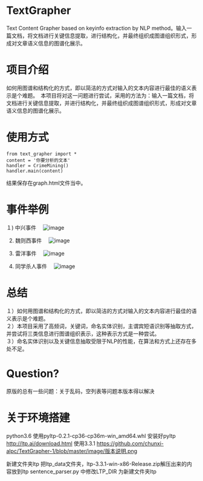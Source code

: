 # TextGrapher
Text Content Grapher based on keyinfo extraction by NLP method。输入一篇文档，将文档进行关键信息提取，进行结构化，并最终组织成图谱组织形式，形成对文章语义信息的图谱化展示。
# 项目介绍
如何用图谱和结构化的方式，即以简洁的方式对输入的文本内容进行最佳的语义表示是个难题。　本项目将对这一问题进行尝试，采用的方法为：输入一篇文档，将文档进行关键信息提取，并进行结构化，并最终组织成图谱组织形式，形成对文章语义信息的图谱化展示。　　
# 使用方式
    from text_grapher import *
    content = '你要分析的文本'
    handler = CrimeMining()
    handler.main(content)
结果保存在graph.html文件当中。　　

# 事件举例
１) 中兴事件　
![image](https://github.com/liuhuanyong/TextGrapher/blob/master/image/%E4%B8%AD%E5%85%B4%E4%BA%8B%E4%BB%B6.png)

2) 魏则西事件　
![image](https://github.com/liuhuanyong/TextGrapher/blob/master/image/%E9%AD%8F%E5%88%99%E8%A5%BF%E4%BA%8B%E4%BB%B6.png)

3) 雷洋事件　
![image](https://github.com/liuhuanyong/TextGrapher/blob/master/image/%E9%9B%B7%E6%B4%8B%E5%AB%96%E5%A8%BC%E4%BA%8B%E4%BB%B6.png)

4) 同学杀人事件　
![image](https://github.com/liuhuanyong/TextGrapher/blob/master/image/%E5%90%8C%E5%AD%A6%E6%9D%80%E4%BA%BA%E4%BA%8B%E4%BB%B6.png)

# 总结
１）如何用图谱和结构化的方式，即以简洁的方式对输入的文本内容进行最佳的语义表示是个难题。  
２）本项目采用了高频词，关键词，命名实体识别，主谓宾短语识别等抽取方式，并尝试将三类信息进行图谱组织表示，这种表示方式是一种尝试。  
３）命名实体识别以及关键信息抽取受限于NLP的性能，在算法和方式上还存在多处不足。
# Question?
原版的总有一些问题：关于乱码，空列表等问题本版本得以解决
# 关于环境搭建

python3.6
使用pyltp-0.2.1-cp36-cp36m-win_amd64.whl 安装好pyltp
http://ltp.ai/download.html
使用3.3.1 
https://github.com/chunxi-alpc/TextGrapher-1/blob/master/image/版本说明.png

新建文件夹ltp
把ltp_data文件夹，ltp-3.3.1-win-x86-Release.zip解压出来的内容放到ltp
sentence_parser.py 中修改LTP_DIR 为新建文件夹ltp
